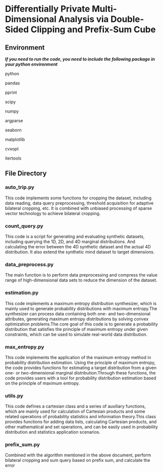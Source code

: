 # Differentially Private Multi-Dimensional Analysis via Double-Sided Clipping and Prefix-Sum Cube

## Environment
*__If you need to run the code, you need to include the following package in your python environment__*

python

pandas

pprint

scipy

numpy

argparse

seaborn

matplotlib

cvxopt

itertools


## File Directory
### auto_trip.py
This code implements some functions for cropping the dataset, including data reading, data query preprocessing, threshold acquisition for adaptive bilateral cropping, etc. It is combined with unbiased processing of sparse vector technology to achieve bilateral cropping.

### count_query.py
This code is a script for generating and evaluating synthetic datasets, including querying the 1D, 2D, and 4D marginal distributions. And calculating the error between the 4D synthetic dataset and the actual 4D distribution. It also extend the synthetic mind dataset to target dimensions.

### data_preprocess.py
The main function is to perform data preprocessing and compress the value range of high-dimensional data sets to reduce the dimension of the dataset.

### estimation.py
This code implements a maximum entropy distribution synthesizer, which is mainly used to generate probability distributions with maximum entropy.The synthesizer can process data containing both one- and two-dimensional attributes, generating maximum entropy distributions by solving convex optimization problems.The core goal of this code is to generate a probability distribution that satisfies the principle of maximum entropy under given constraints, which can be used to simulate real-world data distribution.

### max_entropy.py
This code implements the application of the maximum entropy method in probability distribution estimation. Using the principle of maximum entropy, the code provides functions for estimating a target distribution from a given one- or two-dimensional marginal distribution.Through these functions, the code provides users with a tool for probability distribution estimation based on the principle of maximum entropy.

### utils.py
This code defines a cartesian class and a series of auxiliary functions, which are mainly used for calculation of Cartesian products and some related operations of probability statistics and information theory.This class provides functions for adding data lists, calculating Cartesian products, and other mathematical and set operations, and can be easily used in probability distribution and statistics application scenarios.

### prefix_sum.py
Combined with the algorithm mentioned in the above document, perform bilateral cropping and sum query based on prefix sum, and calculate the error



